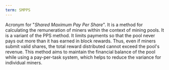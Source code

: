```yaml
---
term: SMPPS
---
```


Acronym for "*Shared Maximum Pay Per Share*". It is a method for calculating the remuneration of miners within the context of mining pools. It is a variant of the PPS method. It limits payments so that the pool never pays out more than it has earned in block rewards. Thus, even if miners submit valid shares, the total reward distributed cannot exceed the pool's revenue. This method aims to maintain the financial balance of the pool while using a pay-per-task system, which helps to reduce the variance for individual miners.

